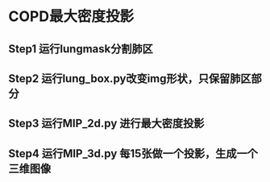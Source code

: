 # COPD最大密度投影
## Step1 运行lungmask分割肺区
## Step2 运行lung_box.py改变img形状，只保留肺区部分
## Step3 运行MIP_2d.py 进行最大密度投影
## Step4 运行MIP_3d.py 每15张做一个投影，生成一个三维图像